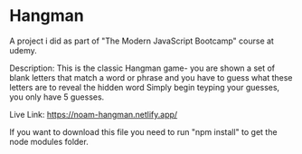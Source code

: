 # Hangman
A project i did as part of "The Modern JavaScript Bootcamp" course at udemy. 

Description:
This is the classic Hangman game- you are shown a set of blank letters that match a word or phrase and you have to guess what these letters are to reveal the hidden word
Simply begin teyping your guesses, you only have 5 guesses.

Live Link: https://noam-hangman.netlify.app/

If you want to download this file you need to run "npm install" to get the node modules folder.
